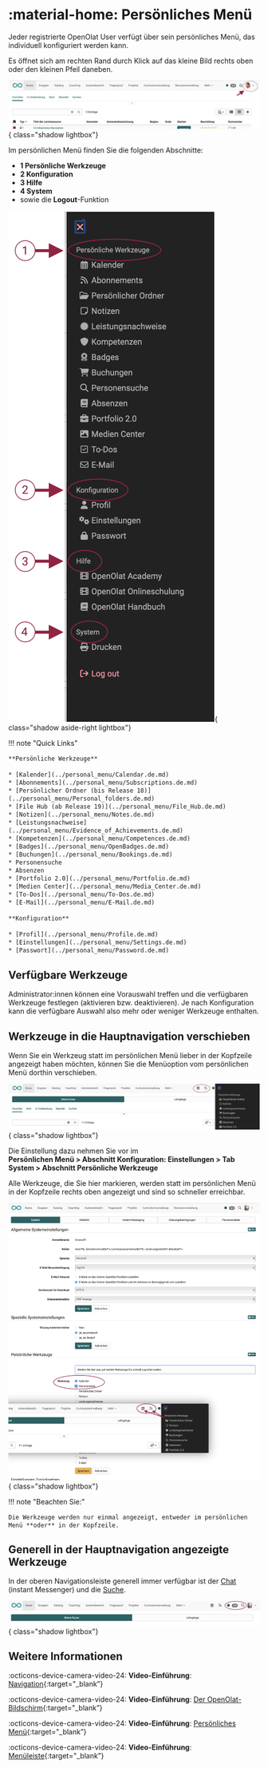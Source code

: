 # :material-home: Persönliches Menü

Jeder registrierte OpenOlat User verfügt über sein persönliches Menü, das individuell konfiguriert werden kann.

Es öffnet sich am rechten Rand durch Klick auf das kleine Bild rechts oben oder den kleinen Pfeil daneben.

![pers_menu1_v1_de.png](assets/pers_menu1_v1_de.png){ class="shadow lightbox"}

Im persönlichen Menü finden Sie die folgenden Abschnitte:

* **1 Persönliche Werkzeuge** 
* **2 Konfiguration**
* **3 Hilfe**
* **4 System** 
* sowie die **Logout**-Funktion

![pers_menu2_v2_de.png](assets/pers_menu2_v2_de.png){ class="shadow aside-right lightbox"}

!!! note "Quick Links"

    **Persönliche Werkzeuge**

    * [Kalender](../personal_menu/Calendar.de.md)
    * [Abonnements](../personal_menu/Subscriptions.de.md)
    * [Persönlicher Ordner (bis Release 18)](../personal_menu/Personal_folders.de.md)
    * [File Hub (ab Release 19)](../personal_menu/File_Hub.de.md)
    * [Notizen](../personal_menu/Notes.de.md)
    * [Leistungsnachweise](../personal_menu/Evidence_of_Achievements.de.md)
    * [Kompetenzen](../personal_menu/Competences.de.md)
    * [Badges](../personal_menu/OpenBadges.de.md)
    * [Buchungen](../personal_menu/Bookings.de.md)
    * Personensuche
    * Absenzen
    * [Portfolio 2.0](../personal_menu/Portfolio.de.md)
    * [Medien Center](../personal_menu/Media_Center.de.md)
    * [To-Dos](../personal_menu/To-Dos.de.md)
    * [E-Mail](../personal_menu/E-Mail.de.md)

    **Konfiguration**

    * [Profil](../personal_menu/Profile.de.md)
    * [Einstellungen](../personal_menu/Settings.de.md)
    * [Passwort](../personal_menu/Password.de.md)


## Verfügbare Werkzeuge

Administrator:innen können eine Vorauswahl treffen und die verfügbaren Werkzeuge festlegen (aktivieren bzw. deaktivieren).
Je nach Konfiguration kann die verfügbare Auswahl also mehr oder weniger Werkzeuge enthalten.

## Werkzeuge in die Hauptnavigation verschieben

Wenn Sie ein Werkzeug statt im persönlichen Menü lieber in der Kopfzeile angezeigt haben möchten, können Sie die Menüoption vom persönlichen Menü dorthin verschieben. 

![pers_menu_moved_tool_v1_de.png](assets/pers_menu_moved_tool_v1_de.png){ class="shadow lightbox"}

Die Einstellung dazu nehmen Sie vor im<br>
**Persönlichen Menü > Abschnitt Konfiguration: Einstellungen > Tab System > Abschnitt Persönliche Werkzeuge**

Alle Werkzeuge, die Sie hier markieren, werden statt im persönlichen Menü in der Kopfzeile rechts oben angezeigt und sind so schneller erreichbar. 

![pers_menu_move_item_v1_de.png](assets/pers_menu_move_item_v1_de.png){ class="shadow lightbox"}

!!! note "Beachten Sie:"

    Die Werkzeuge werden nur einmal angezeigt, entweder im persönlichen Menü **oder** in der Kopfzeile.


## Generell in der Hauptnavigation angezeigte Werkzeuge

In der oberen Navigationsleiste generell immer verfügbar ist der [Chat](../basic_concepts/Chat.de.md) (instant Messenger) und die [Suche](../basic_concepts/Full_Text_Search.de.md).

![pers_menu_chat_suche_v1_de.png](assets/pers_menu_chat_suche_v1_de.png){ class="shadow lightbox"}


## Weitere Informationen

:octicons-device-camera-video-24: **Video-Einführung**: [Navigation](<https://www.youtube.com/embed/kxfVVbfDXMw>){:target="_blank”}

:octicons-device-camera-video-24: **Video-Einführung**: [Der OpenOlat-Bildschirm](<https://www.youtube.com/embed/WbD6ZSgZ02Y>){:target="_blank”}

:octicons-device-camera-video-24: **Video-Einführung**: [Persönliches Menü](<https://www.youtube.com/embed/VxK1EKV7_rc>){:target="_blank”}

:octicons-device-camera-video-24: **Video-Einführung**: [Menüleiste](<https://www.youtube.com/embed/_abUlsfmBcs>){:target="_blank”}
